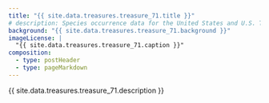 ```yaml
---
title: "{{ site.data.treasures.treasure_71.title }}"
# description: Species occurrence data for the United States and U.S. Territories.
background: "{{ site.data.treasures.treasure_71.background }}"
imageLicense: |
  "{{ site.data.treasures.treasure_71.caption }}"
composition:
  - type: postHeader
  - type: pageMarkdown
---
```


{{ site.data.treasures.treasure_71.description }}